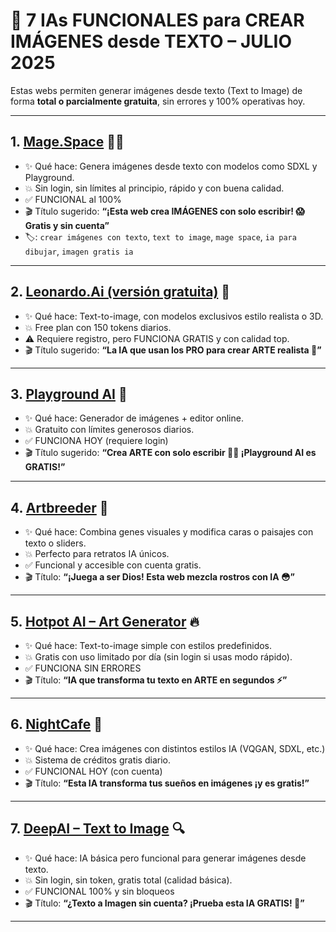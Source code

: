 # 🎨 7 IAs FUNCIONALES para CREAR IMÁGENES desde TEXTO – JULIO 2025

Estas webs permiten generar imágenes desde texto (Text to Image) de forma **total o parcialmente gratuita**, sin errores y 100% operativas hoy.

---

## 1. [Mage.Space](https://www.mage.space) 🧙‍♂️
- ✨ Qué hace: Genera imágenes desde texto con modelos como SDXL y Playground.
- 💥 Sin login, sin límites al principio, rápido y con buena calidad.
- ✅ FUNCIONAL al 100%
- 🎬 Título sugerido:
  **“¡Esta web crea IMÁGENES con solo escribir! 😱 Gratis y sin cuenta”**
- 🏷️: `crear imágenes con texto`, `text to image`, `mage space`, `ia para dibujar`, `imagen gratis ia`

---

## 2. [Leonardo.Ai (versión gratuita)](https://app.leonardo.ai) 🧠
- ✨ Qué hace: Text-to-image, con modelos exclusivos estilo realista o 3D.
- 💥 Free plan con 150 tokens diarios.
- ⚠️ Requiere registro, pero FUNCIONA GRATIS y con calidad top.
- 🎬 Título sugerido:
  **“La IA que usan los PRO para crear ARTE realista 🎨”**

---

## 3. [Playground AI](https://playgroundai.com) 🎠
- ✨ Qué hace: Generador de imágenes + editor online.
- 💥 Gratuito con límites generosos diarios.
- ✅ FUNCIONA HOY (requiere login)
- 🎬 Título sugerido:
  **“Crea ARTE con solo escribir 👨‍🎨 ¡Playground AI es GRATIS!”**

---

## 4. [Artbreeder](https://www.artbreeder.com) 🧬
- ✨ Qué hace: Combina genes visuales y modifica caras o paisajes con texto o sliders.
- 💥 Perfecto para retratos IA únicos.
- ✅ Funcional y accesible con cuenta gratis.
- 🎬 Título:
  **“¡Juega a ser Dios! Esta web mezcla rostros con IA 😳”**

---

## 5. [Hotpot AI – Art Generator](https://hotpot.ai/art-generator) 🔥
- ✨ Qué hace: Text-to-image simple con estilos predefinidos.
- 💥 Gratis con uso limitado por día (sin login si usas modo rápido).
- ✅ FUNCIONA SIN ERRORES
- 🎬 Título:
  **“IA que transforma tu texto en ARTE en segundos ⚡”**

---

## 6. [NightCafe](https://creator.nightcafe.studio/) 🌌
- ✨ Qué hace: Crea imágenes con distintos estilos IA (VQGAN, SDXL, etc.)
- 💥 Sistema de créditos gratis diario.
- ✅ FUNCIONAL HOY (con cuenta)
- 🎬 Título:
  **“Esta IA transforma tus sueños en imágenes ¡y es gratis!”**

---

## 7. [DeepAI – Text to Image](https://deepai.org/machine-learning-model/text2img) 🔍
- ✨ Qué hace: IA básica pero funcional para generar imágenes desde texto.
- 💥 Sin login, sin token, gratis total (calidad básica).
- ✅ FUNCIONAL 100% y sin bloqueos
- 🎬 Título:
  **“¿Texto a Imagen sin cuenta? ¡Prueba esta IA GRATIS! 🧠”**

---


